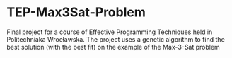 # TEP-Max3Sat-Problem

Final project for a course of Effective Programming Techniques held in Politechniaka Wrocławska.
The project uses a genetic algorithm to find the best solution (with the best fit) on the example of the Max-3-Sat problem
